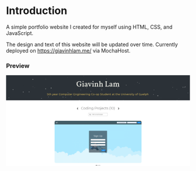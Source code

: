 # Introduction

A simple portfolio website I created for myself using HTML, CSS, and JavaScript.

The design and text of this website will be updated over time. Currently deployed on https://giavinhlam.me/ via MochaHost.

### Preview

![Portfolio Preview](https://github.com/GV79/portfolioweb/blob/master/readme-image.png)
